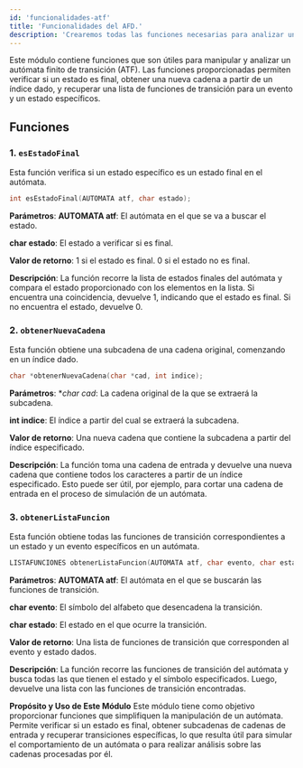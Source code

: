 ```yaml
---
id: 'funcionalidades-atf'
title: 'Funcionalidades del AFD.'
description: 'Crearemos todas las funciones necesarias para analizar una cadena con un AFD.'
---
```

Este módulo contiene funciones que son útiles para manipular y analizar un autómata finito de transición (ATF). Las funciones proporcionadas permiten verificar si un estado es final, obtener una nueva cadena a partir de un índice dado, y recuperar una lista de funciones de transición para un evento y un estado específicos.

## Funciones

### 1. `esEstadoFinal`

Esta función verifica si un estado específico es un estado final en el autómata.

```c
int esEstadoFinal(AUTOMATA atf, char estado);
```
**Parámetros**:
**AUTOMATA atf**: El autómata en el que se va a buscar el estado.

**char estado**: El estado a verificar si es final.

**Valor de retorno**:
1 si el estado es final.
0 si el estado no es final.

**Descripción**:
La función recorre la lista de estados finales del autómata y compara el estado proporcionado con los elementos en la lista. Si encuentra una coincidencia, devuelve 1, indicando que el estado es final. Si no encuentra el estado, devuelve 0.

### 2. `obtenerNuevaCadena`
Esta función obtiene una subcadena de una cadena original, comenzando en un índice dado.

```c
char *obtenerNuevaCadena(char *cad, int indice);
```
**Parámetros**:
**char *cad**: La cadena original de la que se extraerá la subcadena.

**int indice**: El índice a partir del cual se extraerá la subcadena.

**Valor de retorno**:
Una nueva cadena que contiene la subcadena a partir del índice especificado.

**Descripción**:
La función toma una cadena de entrada y devuelve una nueva cadena que contiene todos los caracteres a partir de un índice especificado. Esto puede ser útil, por ejemplo, para cortar una cadena de entrada en el proceso de simulación de un autómata.

### 3. `obtenerListaFuncion`
Esta función obtiene todas las funciones de transición correspondientes a un estado y un evento específicos en un autómata.

```c
LISTAFUNCIONES obtenerListaFuncion(AUTOMATA atf, char evento, char estado);
```

**Parámetros**:
**AUTOMATA atf**: El autómata en el que se buscarán las funciones de transición.

**char evento**: El símbolo del alfabeto que desencadena la transición.

**char estado**: El estado en el que ocurre la transición.

**Valor de retorno**:
Una lista de funciones de transición que corresponden al evento y estado dados.

**Descripción**:
La función recorre las funciones de transición del autómata y busca todas las que tienen el estado y el símbolo especificados. Luego, devuelve una lista con las funciones de transición encontradas.

**Propósito y Uso de Este Módulo**
Este módulo tiene como objetivo proporcionar funciones que simplifiquen la manipulación de un autómata. Permite verificar si un estado es final, obtener subcadenas de cadenas de entrada y recuperar transiciones específicas, lo que resulta útil para simular el comportamiento de un autómata o para realizar análisis sobre las cadenas procesadas por él.